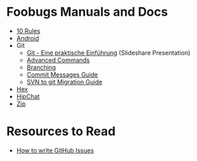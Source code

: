 # Foobugs Manuals and Docs

* [10 Rules](./10-rules.md)
* [Android](./android/apk.md)
* Git
	* [Git - Eine praktische Einführung](http://de.slideshare.net/ephigenia1/git-praktische-einfhrung-13308756) (Slideshare Presentation)
	* [Advanced Commands](./git/advanced-commands.md)
	* [Branching](./git/branching.md)
	* [Commit Messages Guide](./git/commit-messages-guide.md)
	* [SVN to git Migration Guide](./git/svn-to-git.md)
* [Hex](./hex.md)
* [HipChat](./hipchat/index.md)
* [Zip](./zip.md)

# Resources to Read

* [How to write GitHub Issues](http://wiredcraft.com/posts/2014/01/08/how-we-write-our-github-issues.html)